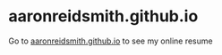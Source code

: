 # aaronreidsmith.github.io

Go to [aaronreidsmith.github.io](https://aaronreidsmith.github.io) to see my online resume